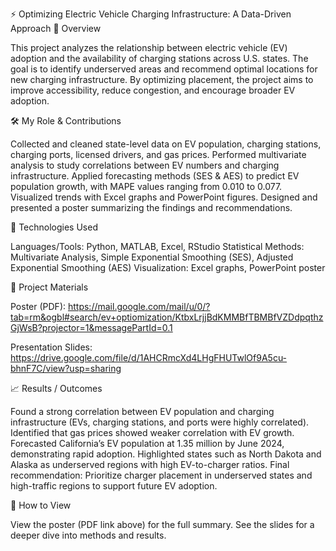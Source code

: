 ⚡ Optimizing Electric Vehicle Charging Infrastructure: A Data-Driven Approach
🔎 Overview

This project analyzes the relationship between electric vehicle (EV) adoption and the availability of charging stations across U.S. states. The goal is to identify underserved areas and recommend optimal locations for new charging infrastructure. By optimizing placement, the project aims to improve accessibility, reduce congestion, and encourage broader EV adoption.

🛠️ My Role & Contributions

Collected and cleaned state-level data on EV population, charging stations, charging ports, licensed drivers, and gas prices.
Performed multivariate analysis to study correlations between EV numbers and charging infrastructure.
Applied forecasting methods (SES & AES) to predict EV population growth, with MAPE values ranging from 0.010 to 0.077.
Visualized trends with Excel graphs and PowerPoint figures.
Designed and presented a poster summarizing the findings and recommendations.

🚀 Technologies Used

Languages/Tools: Python, MATLAB, Excel, RStudio
Statistical Methods: Multivariate Analysis, Simple Exponential Smoothing (SES), Adjusted Exponential Smoothing (AES)
Visualization: Excel graphs, PowerPoint poster

📂 Project Materials

Poster (PDF): [https://mail.google.com/mail/u/0/?tab=rm&ogbl#search/ev+optiomization/KtbxLrjjBdKMMBfTBMBfVZDdpqthzGjWsB?projector=1&messagePartId=0.1 ](https://docs.google.com/presentation/d/1lFZkFG4S1Ta-xe9zNMDofJP8PPm7RuWw/edit?usp=sharing&ouid=102802386624383589614&rtpof=true&sd=true) 

Presentation Slides: https://drive.google.com/file/d/1AHCRmcXd4LHgFHUTwlOf9A5cu-bhnF7C/view?usp=sharing 

📈 Results / Outcomes

Found a strong correlation between EV population and charging infrastructure (EVs, charging stations, and ports were highly correlated).
Identified that gas prices showed weaker correlation with EV growth.
Forecasted California’s EV population at 1.35 million by June 2024, demonstrating rapid adoption.
Highlighted states such as North Dakota and Alaska as underserved regions with high EV-to-charger ratios.
Final recommendation: Prioritize charger placement in underserved states and high-traffic regions to support future EV adoption.

📖 How to View

View the poster (PDF link above) for the full summary.
See the slides for a deeper dive into methods and results.

